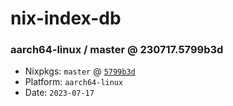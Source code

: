 # nix-index-db
### aarch64-linux / master @ 230717.5799b3d
- Nixpkgs: `master` @ [`5799b3d`](https://github.com/NixOS/nixpkgs/commit/5799b3d4dd10ca7b6eea32cca5a3d085ec97b45c)
- Platform: `aarch64-linux`
- Date: `2023-07-17`
